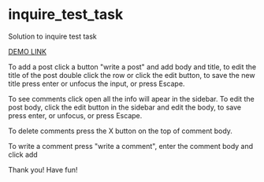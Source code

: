 # inquire_test_task
Solution to inquire test task

[DEMO LINK](https://lentyaeev.github.io/inquire_test_task)

To add a post click a button "write a post" and add body and title, to edit the title of the post double click the row or click the edit button,
to save the new title press enter or unfocus the input, or press Escape.

To see comments click open all the info will apear in the sidebar. To edit the post body, click the edit button in the sidebar and edit the body, to save press enter,
or unfocus, or press Escape.

To delete comments press the X button on the top of comment body.

To write a comment press "write a comment", enter the comment body and click add

Thank you! Have fun!
